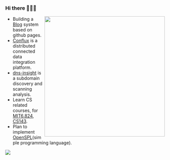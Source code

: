 ### Hi there 👋👋👋
<img align='right' src="https://github-readme-stats.vercel.app/api?username=section9-lab&count_private=true&show_icons=true" width="380">

- Building a [Blog](https://section9lab.noto.so/) system based on github pages.
- [Conflux](https://github.com/section9-lab/conflux) is a distributed connected data integration platform.
- [dns-insight](https://dns-insight.onrender.com/) is a subdomain discovery and scanning analysis.
- Learn CS related courses, for [MIT6.824](https://csdiy.wiki/%E5%B9%B6%E8%A1%8C%E4%B8%8E%E5%88%86%E5%B8%83%E5%BC%8F%E7%B3%BB%E7%BB%9F/MIT6.824/), [CS143](https://web.stanford.edu/class/cs143/?C=N;O=D).
- Plan to implement [OpenSPL](https://github.com/section9-lab/OpenSPL)(simple programming language).

![](https://komarev.com/ghpvc/?username=section9-lab&color=dc143c)

